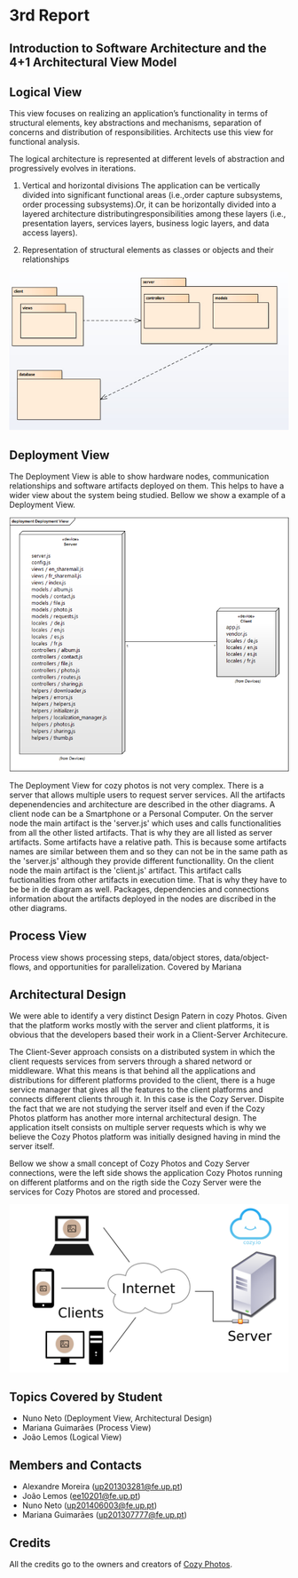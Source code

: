 # 3rd Report
## Introduction to Software Architecture and the 4+1 Architectural View Model

## Logical View
This view focuses on realizing an application’s functionality in terms of structural elements, key abstractions and mechanisms, separation of concerns and distribution of responsibilities. Architects use this view for functional analysis.

The logical architecture is represented at different levels of abstraction and progressively evolves in iterations.

1. Vertical and horizontal divisions
 The application can be vertically divided into significant functional areas (i.e.,order capture subsystems, order processing subsystems).Or, it can be horizontally divided into a layered architecture distributingresponsibilities among these layers (i.e., presentation layers, services layers, business logic layers, and data access layers).

2. Representation of structural elements as classes or objects and their relationships

![Deploy View](https://github.com/Mosaal/cozy-photos/blob/master/ESOF/3rd-Report/logicalview.jpg)

## Deployment View
The Deployment View is able to show hardware nodes, communication relationships and software artifacts deployed on them.
This helps to have a wider view about the system being studied.
Bellow we show a example of a Deployment View.

![Deployment View](https://github.com/Mosaal/cozy-photos/blob/master/ESOF/3rd-Report/deployment.bmp?raw=true "Deployment View")

The Deployment View for cozy photos is not very complex. There is a server that allows multiple users to request server services.
All the artifacts depenendencies and architecture are described in the other diagrams. 
A client node can be a Smartphone or a Personal Computer.
On the server node the main artifact is the 'server.js' which uses and calls functionalities from all the other listed artifacts. That is why they are all listed as server artifacts. Some artifacts have a relative path. This is because some artifacts names are similar between them and so they can not be in the same path as the 'server.js' although they provide different functionallity.
On the client node the main artifact is the 'client.js' artifact. This artifact calls fuctionalities from other artifacts in execution time. That is why they have to be be in de diagram as well. Packages, dependencies and connections information about the artifacts deployed in the nodes are discribed in the other diagrams.

## Process View

Process view shows processing steps, data/object stores, data/object-flows, and opportunities for parallelization.
Covered by Mariana

## Architectural Design

We were able to identify a very distinct Design Patern in cozy Photos.
Given that the platform works mostly with the server and client platforms, it is obvious that the developers based their work in a Client-Server Architecure.

The Client-Sever approach consists on a distributed system in which the client requests services from servers through a shared netword or middleware. What this means is that behind all the applications and distributions for different platforms provided to the client, there is a huge service manager that gives all the features to the client platforms and connects different clients through it. In this case is the Cozy Server. Dispite the fact that we are not studying the server itself and even if the Cozy Photos platform has another more internal architectural design. The application itselt consists on multiple server requests which is why we believe the Cozy Photos platform was initially designed having in mind the server itself.

Bellow we show a small concept of Cozy Photos and Cozy Server connections, were the left side shows the application Cozy Photos running on different platforms and on the rigth side the Cozy Server were the services for Cozy Photos are stored and processed.

![Client Server Approach](https://github.com/Mosaal/cozy-photos/blob/master/ESOF/3rd-Report/client-server.png?raw=true "Client Server Approach")

## Topics Covered by Student
- Nuno Neto (Deployment View, Architectural Design)
- Mariana Guimarães (Process View)
- João Lemos (Logical View) 

## Members and Contacts
- Alexandre Moreira (up201303281@fe.up.pt)
- João Lemos (ee10201@fe.up.pt)
- Nuno Neto (up201406003@fe.up.pt)
- Mariana Guimarães (up201307777@fe.up.pt)

## Credits
All the credits go to the owners and creators of [Cozy Photos](https://github.com/cozy/cozy-photos).
